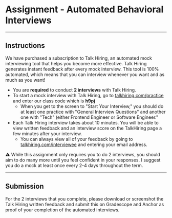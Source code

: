 # Assignment - Automated Behavioral Interviews

---

## Instructions

We have purchased a subscription to Talk Hiring, an automated mock interviewing tool that helps you become more effective. Talk Hiring generates instant feedback after every mock interview.  This tool is 100% automated, which means that you can interview whenever you want and as much as you want!

- You are **required** to conduct **2 interviews** with Talk Hiring.
- To start a mock interview with Talk Hiring, go to [talkhiring.com/practice](http://talkhiring.com/practice) and enter our class code which is **h9pj**
    - When you get to the screen to "Start Your Interview," you should do at least one practice with "General Interview Questions" and another one with "Tech" (either Frontend Engineer or Software Engineer."
- Each Talk Hiring interview takes about 10 minutes. You will be able to view written feedback and an interview score on the TalkHiring page a few minutes after your interview.
    - You can always view all of your feedback by going to [talkhiring.com/interviewee](http://talkhiring.com/interviewee) and entering your email address.

<aside>
    
⚠️ While this assignment only requires you to do 2 interviews, you should aim to do many more until you feel confident in your responses. I suggest you do a mock at least once every 2-4 days throughout the term.

</aside>

---

## Submission

For the 2 interviews that you complete, please download or screenshot the Talk Hiring written feedback and submit this on Gradescope and Anchor as proof of your completion of the automated interviews.
